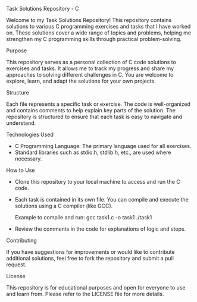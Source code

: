 Task Solutions Repository - C

Welcome to my Task Solutions Repository! This repository contains solutions to various C programming exercises and tasks that I have worked on. These solutions cover a wide range of topics and problems, helping me strengthen my C programming skills through practical problem-solving.

Purpose

This repository serves as a personal collection of C code solutions to exercises and tasks. It allows me to track my progress and share my approaches to solving different challenges in C. You are welcome to explore, learn, and adapt the solutions for your own projects.

Structure

Each file represents a specific task or exercise. The code is well-organized and contains comments to help explain key parts of the solution. The repository is structured to ensure that each task is easy to navigate and understand.

Technologies Used

- C Programming Language: The primary language used for all exercises.
- Standard libraries such as stdio.h, stdlib.h, etc., are used where necessary.

How to Use

- Clone this repository to your local machine to access and run the C code.
- Each task is contained in its own file. You can compile and execute the solutions using a C compiler (like GCC).

  Example to compile and run:
  gcc task1.c -o task1
  ./task1

- Review the comments in the code for explanations of logic and steps.

Contributing

If you have suggestions for improvements or would like to contribute additional solutions, feel free to fork the repository and submit a pull request.

License

This repository is for educational purposes and open for everyone to use and learn from. Please refer to the LICENSE file for more details.

